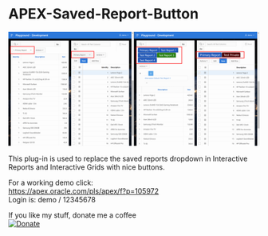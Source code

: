 # APEX-Saved-Report-Button

![Screenshot](https://github.com/rhinterndorfer/APEX-Saved-Report-Button/raw/master/screenshot.png)

This plug-in is used to replace the saved reports dropdown in Interactive Reports and Interactive Grids with nice buttons.

For a working demo click:  
https://apex.oracle.com/pls/apex/f?p=105972  
Login is: demo / 12345678


If you like my stuff, donate me a coffee  
[![Donate](https://img.shields.io/badge/Donate-PayPal-green.svg)](https://paypal.me/rhinterndorfer)
